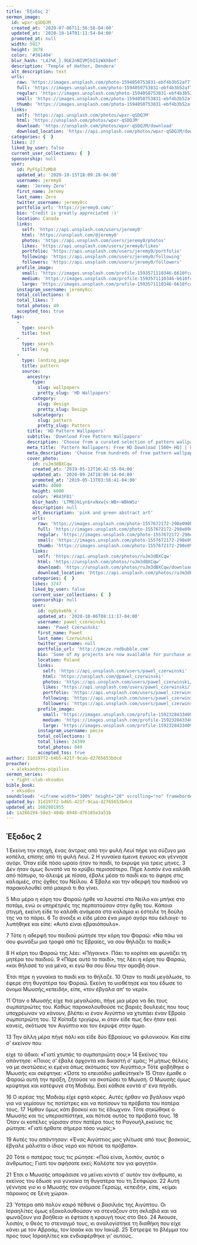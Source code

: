 ```yaml
---
title: 'Έξοδος 2'
sermon_image:
  id: wpxr-qSDQJM
  created_at: '2020-07-06T11:56:58-04:00'
  updated_at: '2020-10-14T01:11:54-04:00'
  promoted_at: null
  width: 5817
  height: 3878
  color: '#361404'
  blur_hash: 'L4J%K_}.9GE2nNIVM}bISzWXX8of'
  description: 'Temple of Hathor, Dendera'
  alt_description: text
  urls:
    raw: 'https://images.unsplash.com/photo-1594050753831-ebf4b3b52af7?ixlib=rb-1.2.1&ixid=eyJhcHBfaWQiOjE2Mzc0OX0'
    full: 'https://images.unsplash.com/photo-1594050753831-ebf4b3b52af7?ixlib=rb-1.2.1&q=85&fm=jpg&crop=entropy&cs=srgb&ixid=eyJhcHBfaWQiOjE2Mzc0OX0'
    regular: 'https://images.unsplash.com/photo-1594050753831-ebf4b3b52af7?ixlib=rb-1.2.1&q=80&fm=jpg&crop=entropy&cs=tinysrgb&w=1080&fit=max&ixid=eyJhcHBfaWQiOjE2Mzc0OX0'
    small: 'https://images.unsplash.com/photo-1594050753831-ebf4b3b52af7?ixlib=rb-1.2.1&q=80&fm=jpg&crop=entropy&cs=tinysrgb&w=400&fit=max&ixid=eyJhcHBfaWQiOjE2Mzc0OX0'
    thumb: 'https://images.unsplash.com/photo-1594050753831-ebf4b3b52af7?ixlib=rb-1.2.1&q=80&fm=jpg&crop=entropy&cs=tinysrgb&w=200&fit=max&ixid=eyJhcHBfaWQiOjE2Mzc0OX0'
  links:
    self: 'https://api.unsplash.com/photos/wpxr-qSDQJM'
    html: 'https://unsplash.com/photos/wpxr-qSDQJM'
    download: 'https://unsplash.com/photos/wpxr-qSDQJM/download'
    download_location: 'https://api.unsplash.com/photos/wpxr-qSDQJM/download'
  categories: {  }
  likes: 27
  liked_by_user: false
  current_user_collections: {  }
  sponsorship: null
  user:
    id: PyFSpl7zMb8
    updated_at: '2020-10-15T18:09:28-04:00'
    username: jeremy0
    name: 'Jeremy Zero'
    first_name: Jeremy
    last_name: Zero
    twitter_username: jeremy0cc
    portfolio_url: 'https://jeremy0.com/'
    bio: 'Credit is greatly appreciated :)'
    location: Canada
    links:
      self: 'https://api.unsplash.com/users/jeremy0'
      html: 'https://unsplash.com/@jeremy0'
      photos: 'https://api.unsplash.com/users/jeremy0/photos'
      likes: 'https://api.unsplash.com/users/jeremy0/likes'
      portfolio: 'https://api.unsplash.com/users/jeremy0/portfolio'
      following: 'https://api.unsplash.com/users/jeremy0/following'
      followers: 'https://api.unsplash.com/users/jeremy0/followers'
    profile_image:
      small: 'https://images.unsplash.com/profile-1593571110346-6610fcace4bbimage?ixlib=rb-1.2.1&q=80&fm=jpg&crop=faces&cs=tinysrgb&fit=crop&h=32&w=32'
      medium: 'https://images.unsplash.com/profile-1593571110346-6610fcace4bbimage?ixlib=rb-1.2.1&q=80&fm=jpg&crop=faces&cs=tinysrgb&fit=crop&h=64&w=64'
      large: 'https://images.unsplash.com/profile-1593571110346-6610fcace4bbimage?ixlib=rb-1.2.1&q=80&fm=jpg&crop=faces&cs=tinysrgb&fit=crop&h=128&w=128'
    instagram_username: jeremy0cc
    total_collections: 0
    total_likes: 7
    total_photos: 49
    accepted_tos: true
  tags:
    -
      type: search
      title: text
    -
      type: search
      title: rug
    -
      type: landing_page
      title: pattern
      source:
        ancestry:
          type:
            slug: wallpapers
            pretty_slug: 'HD Wallpapers'
          category:
            slug: design
            pretty_slug: Design
          subcategory:
            slug: pattern
            pretty_slug: Pattern
        title: 'HD Pattern Wallpapers'
        subtitle: 'Download Free Pattern Wallpapers'
        description: 'Choose from a curated selection of pattern wallpapers for your mobile and desktop screens. Always free on Unsplash.'
        meta_title: 'Pattern Wallpapers: Free HD Download [500+ HQ] | Unsplash'
        meta_description: 'Choose from hundreds of free pattern wallpapers. Download HD wallpapers for free on Unsplash.'
        cover_photo:
          id: ruJm3dBXCqw
          created_at: '2019-05-12T10:42:55-04:00'
          updated_at: '2020-09-24T18:09:14-04:00'
          promoted_at: '2019-05-13T03:56:41-04:00'
          width: 4000
          height: 6000
          color: '#843F81'
          blur_hash: 'LTM6}kLyn$+xNxw{s:WB+~WBkWSz'
          description: null
          alt_description: 'pink and green abstract art'
          urls:
            raw: 'https://images.unsplash.com/photo-1557672172-298e090bd0f1?ixlib=rb-1.2.1'
            full: 'https://images.unsplash.com/photo-1557672172-298e090bd0f1?ixlib=rb-1.2.1&q=85&fm=jpg&crop=entropy&cs=srgb'
            regular: 'https://images.unsplash.com/photo-1557672172-298e090bd0f1?ixlib=rb-1.2.1&q=80&fm=jpg&crop=entropy&cs=tinysrgb&w=1080&fit=max'
            small: 'https://images.unsplash.com/photo-1557672172-298e090bd0f1?ixlib=rb-1.2.1&q=80&fm=jpg&crop=entropy&cs=tinysrgb&w=400&fit=max'
            thumb: 'https://images.unsplash.com/photo-1557672172-298e090bd0f1?ixlib=rb-1.2.1&q=80&fm=jpg&crop=entropy&cs=tinysrgb&w=200&fit=max'
          links:
            self: 'https://api.unsplash.com/photos/ruJm3dBXCqw'
            html: 'https://unsplash.com/photos/ruJm3dBXCqw'
            download: 'https://unsplash.com/photos/ruJm3dBXCqw/download'
            download_location: 'https://api.unsplash.com/photos/ruJm3dBXCqw/download'
          categories: {  }
          likes: 3747
          liked_by_user: false
          current_user_collections: {  }
          sponsorship: null
          user:
            id: ogQykx6hk_c
            updated_at: '2020-10-06T08:11:17-04:00'
            username: pawel_czerwinski
            name: 'Paweł Czerwiński'
            first_name: Paweł
            last_name: Czerwiński
            twitter_username: null
            portfolio_url: 'http://pmcze.redbubble.com'
            bio: 'Some of my projects are now available for purchase as prints on products - if you''d like to check them out, just click the link above. If you''d like to support me, you can also consider a donation paypal.me/pmcze ||| www.instagram.com/pmcze'
            location: Poland
            links:
              self: 'https://api.unsplash.com/users/pawel_czerwinski'
              html: 'https://unsplash.com/@pawel_czerwinski'
              photos: 'https://api.unsplash.com/users/pawel_czerwinski/photos'
              likes: 'https://api.unsplash.com/users/pawel_czerwinski/likes'
              portfolio: 'https://api.unsplash.com/users/pawel_czerwinski/portfolio'
              following: 'https://api.unsplash.com/users/pawel_czerwinski/following'
              followers: 'https://api.unsplash.com/users/pawel_czerwinski/followers'
            profile_image:
              small: 'https://images.unsplash.com/profile-1592328433409-d9ce8a5333eaimage?ixlib=rb-1.2.1&q=80&fm=jpg&crop=faces&cs=tinysrgb&fit=crop&h=32&w=32'
              medium: 'https://images.unsplash.com/profile-1592328433409-d9ce8a5333eaimage?ixlib=rb-1.2.1&q=80&fm=jpg&crop=faces&cs=tinysrgb&fit=crop&h=64&w=64'
              large: 'https://images.unsplash.com/profile-1592328433409-d9ce8a5333eaimage?ixlib=rb-1.2.1&q=80&fm=jpg&crop=faces&cs=tinysrgb&fit=crop&h=128&w=128'
            instagram_username: pmcze
            total_collections: 3
            total_likes: 24399
            total_photos: 849
            accepted_tos: true
author: 31d197f2-b4b5-421f-9caa-d2765653bdcd
preacher:
  - aleksandros-pipilios
sermon_series:
  - fight-club-eksodos
bible_book:
  - eksodos
soundcloud: '<iframe width="100%" height="20" scrolling="no" frameborder="no" allow="autoplay" src="https://w.soundcloud.com/player/?url=https%3A//api.soundcloud.com/tracks/704522266%3Fsecret_token%3Ds-X7rGP&color=%23ff5500&inverse=false&auto_play=false&show_user=true"></iframe>'
updated_by: 31d197f2-b4b5-421f-9caa-d2765653bdcd
updated_at: 1602801955
id: 1a266194-58e3-404b-8948-d76185e3a51b
---
```

## Έξοδος 2

1 Εκείνη την εποχή, ένας άντρας από την φυλή Λευί πήρε για σύζυγο μια κοπέλα, επίσης από τη φυλή Λευί. 2 Η γυναίκα έμεινε έγκυος και γέννησε αγόρι. Όταν είδε πόσο ωραίο ήταν το παιδί, το έκρυψε για τρεις μήνες. 3 Δεν ήταν όμως δυνατό να το κρύβει περισσότερο. Πήρε λοιπόν ένα καλάθι από πάπυρο, το άλειψε με πίσσα, έβαλε μέσα το παιδί και το άφησε στις καλαμιές, στις όχθες του Νείλου. 4 Έβαλε και την αδερφή του παιδιού να παρακολουθεί από μακριά τι θα γίνει.

5 Μια μέρα η κόρη του Φαραώ ήρθε να λουστεί στο Νείλο και μπήκε στο ποτάμι, ενώ οι υπηρέτριές της περπατούσαν στην όχθη του. Κάποια στιγμή, εκείνη είδε το καλάθι ανάμεσα στα καλάμια κι έστειλε τη δούλη της να το πάρει. 6 Το άνοιξε κι είδε μέσα ένα μικρό αγόρι που έκλαιγε· το λυπήθηκε και είπε: «Αυτό είναι εβραιόπουλο».

7 Τότε η αδερφή του παιδιού ρώτησε την κόρη του Φαραώ: «Να πάω να σου φωνάξω μια τροφό από τις Εβραίες, να σου θηλάζει το παιδί;»

8 Η κόρη του Φαραώ της λέει: «Πήγαινε». Πάει το κορίτσι και φωνάζει τη μητέρα του παιδιού. 9 «Πάρε αυτό το παιδί», της λέει η κόρη του Φαραώ, «και θήλασέ το για μένα, κι εγώ θα σου δίνω την αμοιβή σου».

Έτσι πήρε η γυναίκα το παιδί και το θήλαζε. 10 Όταν το παιδί μεγάλωσε, το έφερε στη θυγατέρα του Φαραώ. Εκείνη το υιοθέτησε και του έδωσε το όνομα Μωυσής,«επειδή», είπε, «τον έβγαλα απ’ το νερό».

11 Όταν ο Μωυσής είχε πια μεγαλώσει, πήγε μια μέρα να δει τους συμπατριώτες του. Καθώς παρακολουθούσε τις βαριές δουλειές που τους υποχρέωναν να κάνουν, βλέπει κι έναν Αιγύπτιο να χτυπάει έναν Εβραίο συμπατριώτη του. 12 Κοίταξε τριγύρω, κι όταν είδε πως δεν ήταν εκεί κανείς, σκότωσε τον Αιγύπτιο και τον έκρυψε στην άμμο.

13 Την άλλη μέρα πήγε πάλι και είδε δύο Εβραίους να φιλονικούν. Και είπε σ’ εκείνον που

είχε το άδικο: «Γιατί χτυπάς το συμπατριώτη σου;» 14 Εκείνος του απάντησε: «Ποιος σ’ έβαλε άρχοντα και δικαστή σ’ εμάς; Ή μήπως θέλεις να με σκοτώσεις κι εμένα όπως σκότωσες τον Αιγύπτιο;» Τότε φοβήθηκε ο Μωυσής και σκέφτηκε: «Ώστε το επεισόδιο μαθεύτηκε!» 15 Όταν έμαθε ο Φαραώ αυτή την πράξη, ζητούσε να σκοτώσει το Μωυσή. Ο Μωυσής όμως κρύφτηκε και κατέφυγε στη Μαδιάμ. Εκεί κάθισε κοντά σ’ ένα πηγάδι.

16 Ο ιερέας της Μαδιάμ είχε εφτά κόρες. Αυτές ήρθαν να βγάλουν νερό για να γεμίσουν τις ποτίστρες και να ποτίσουν τα πρόβατα του πατέρα τους. 17 Ήρθαν όμως κάτι βοσκοί και τις έδιωχναν. Τότε σηκώθηκε ο Μωυσής και τις υπερασπίστηκε, και πότισε αυτός τα πρόβατά τους. 18 Όταν οι κοπέλες γύρισαν στον πατέρα τους το Ραγουήλ,εκείνος τις ρώτησε: «Γιατί ήρθατε σήμερα τόσο νωρίς;»

19 Αυτές του απάντησαν: «Ένας Αιγύπτιος μας γλίτωσε από τους βοσκούς, έβγαλε μάλιστα ο ίδιος νερό και πότισε τα πρόβατα».

20 Τότε ο πατέρας τους τις ρώτησε: «Πού είναι, λοιπόν, αυτός ο άνθρωπος; Γιατί τον αφήσατε εκεί; Καλέστε τον για φαγητό».

21 Έτσι ο Μωυσής αποφάσισε να μείνει κοντά σ’ αυτόν τον άνθρωπο, κι εκείνος του έδωσε για γυναίκα τη θυγατέρα του τη Σεπφώρα. 22 Αυτή γέννησε γιο κι ο Μωυσής τον ονόμασε Γερσώμ, «επειδή», είπε, «είμαι πάροικος σε ξένη χώρα».

23 Ύστερα από πολύν καιρό πέθανε ο βασιλιάς της Αιγύπτου. Οι Ισραηλίτες όμως εξακολουθούσαν να στενάζουν στη σκλαβιά και να φωνάζουν για βοήθεια· κι έφτασε η κραυγή τους στο Θεό. 24 Άκουσε, λοιπόν, ο Θεός το στεναγμό τους, κι αναλογίστηκε τη διαθήκη που είχε κάνει με τον Αβραάμ, τον Ισαάκ και τον Ιακώβ. 25 Έστρεψε το βλέμμα του προς τους Ισραηλίτες και ενδιαφέρθηκε γι’ αυτούς.